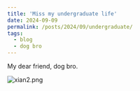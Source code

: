 ```yaml
---
title: 'Miss my undergraduate life'
date: 2024-09-09
permalink: /posts/2024/09/undergraduate/
tags:
  - blog
  - dog bro
---
```


My dear friend, dog bro.

![xian2.png](https://github.com/Jeffery22-Sjtu/jeffery22.github.io/blob/master/images/xian2.png?raw=true)
